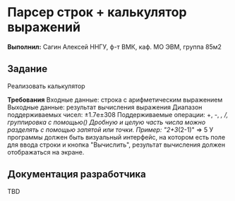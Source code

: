 # Парсер строк + калькулятор выражений

**Выполнил:**
Сагин Алексей 
ННГУ, ф-т ВМК, каф. МО ЭВМ, группа 85м2	

## Задание
Реализовать калькулятор

**Требования**
Входные данные: строка с арифметическим выражением
Выходные данные: результат вычисления выражения
Диапазон поддерживаемых чисел: ±1.7e±308
Поддерживаемые операции: +, -, *, /, группировка  с помощью()
Дробную и целую часть числа можно разделять с помощью запятой или точки.
Пример: "2+3*(2-1)" => 5
У программы должен быть визуальный интерфейс, на котором есть поле для ввода строки и кнопка "Вычислить", результат вычисления должен отображаться на экране.

## Документация разработчика
TBD